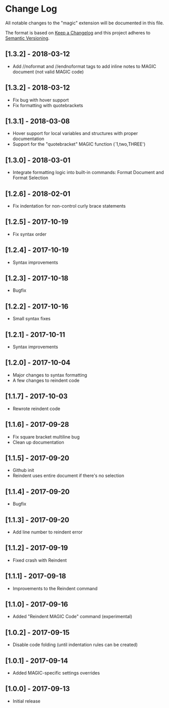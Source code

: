 # Change Log
All notable changes to the "magic" extension will be documented in this file.

The format is based on [Keep a Changelog](http://keepachangelog.com/en/1.0.0/)
and this project adheres to [Semantic Versioning](http://semver.org/spec/v2.0.0.html).

## [1.3.2] - 2018-03-12
- Add //noformat and //endnoformat tags to add inline notes to MAGIC document (not valid MAGIC code)

## [1.3.2] - 2018-03-12
- Fix bug with hover support
- Fix formatting with quotebrackets

## [1.3.1] - 2018-03-08
- Hover support for local variables and structures with proper documentation
- Support for the "quotebracket" MAGIC function (`1,two,THREE')

## [1.3.0] - 2018-03-01
- Integrate formatting logic into built-in commands: Format Document and Format Selection

## [1.2.6] - 2018-02-01
- Fix indentation for non-control curly brace statements

## [1.2.5] - 2017-10-19
- Fix syntax order

## [1.2.4] - 2017-10-19
- Syntax improvements

## [1.2.3] - 2017-10-18
- Bugfix

## [1.2.2] - 2017-10-16
- Small syntax fixes

## [1.2.1] - 2017-10-11
- Syntax improvements

## [1.2.0] - 2017-10-04
- Major changes to syntax formatting
- A few changes to reindent code

## [1.1.7] - 2017-10-03
- Rewrote reindent code

## [1.1.6] - 2017-09-28
- Fix square bracket multiline bug
- Clean up documentation

## [1.1.5] - 2017-09-20
- Github init
- Reindent uses entire document if there's no selection

## [1.1.4] - 2017-09-20
- Bugfix

## [1.1.3] - 2017-09-20
- Add line number to reindent error

## [1.1.2] - 2017-09-19
- Fixed crash with Reindent

## [1.1.1] - 2017-09-18
- Improvements to the Reindent command

## [1.1.0] - 2017-09-16
- Added "Reindent MAGIC Code" command (experimental)

## [1.0.2] - 2017-09-15
- Disable code folding (until indentation rules can be created)

## [1.0.1] - 2017-09-14
- Added MAGIC-specific settings overrides

## [1.0.0] - 2017-09-13
- Initial release
